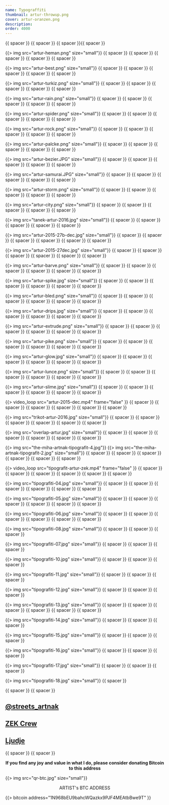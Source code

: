 ```yaml
---
name: Typograffiti
thumbnail: artur-throwup.png
cover: artur-oranzen.png
description: 
order: 4000
---
```

{{ spacer }} {{ spacer }} {{ spacer }}{{ spacer }} 

{{> img src="artur-heman.png" size="small"}}
{{ spacer }} {{ spacer }} {{ spacer }} {{ spacer }} {{ spacer }}

{{> img src="artur-best.png" size="small"}}
{{ spacer }} {{ spacer }} {{ spacer }} {{ spacer }} {{ spacer }}

{{> img src="artur-turkiz.png" size="small"}}
{{ spacer }} {{ spacer }} {{ spacer }} {{ spacer }} {{ spacer }}

{{> img src="artur-rain.png" size="small"}}
{{ spacer }} {{ spacer }} {{ spacer }} {{ spacer }} {{ spacer }}

{{> img src="artur-spider.png" size="small"}}
{{ spacer }} {{ spacer }} {{ spacer }} {{ spacer }} {{ spacer }}

{{> img src="artur-rock.png" size="small"}}
{{ spacer }} {{ spacer }} {{ spacer }} {{ spacer }} {{ spacer }}

{{> img src="artur-palcke.png" size="small"}}
{{ spacer }} {{ spacer }} {{ spacer }} {{ spacer }} {{ spacer }}

{{> img src="artur-bezier.JPG" size="small"}}
{{ spacer }} {{ spacer }} {{ spacer }} {{ spacer }} {{ spacer }}

{{> img src="artur-samurai.JPG" size="small"}}
{{ spacer }} {{ spacer }} {{ spacer }} {{ spacer }} {{ spacer }}

{{> img src="artur-storm.png" size="small"}}
{{ spacer }} {{ spacer }} {{ spacer }} {{ spacer }} {{ spacer }}

{{> img src="artur-city.png" size="small"}}
{{ spacer }} {{ spacer }} {{ spacer }} {{ spacer }} {{ spacer }}

{{> img src="tanek-artur-2016.jpg" size="small"}}
{{ spacer }} {{ spacer }} {{ spacer }} {{ spacer }} {{ spacer }} 

{{> img src="artur-2015-27b-dec.jpg" size="small"}}
{{ spacer }} {{ spacer }} {{ spacer }} {{ spacer }} {{ spacer }} {{ spacer }}

{{> img src="artur-2015-27dec.jpg" size="small"}}
{{ spacer }} {{ spacer }} {{ spacer }} {{ spacer }} {{ spacer }} {{ spacer }}

{{> img src="artur-barve.png" size="small"}}
{{ spacer }} {{ spacer }} {{ spacer }} {{ spacer }} {{ spacer }} {{ spacer }}

{{> img src="artur-spike.jpg" size="small"}}
{{ spacer }} {{ spacer }} {{ spacer }} {{ spacer }} {{ spacer }} {{ spacer }}

{{> img src="artur-bled.png" size="small"}}
{{ spacer }} {{ spacer }} {{ spacer }} {{ spacer }} {{ spacer }} {{ spacer }}

{{> img src="artur-drips.jpg" size="small"}}
{{ spacer }} {{ spacer }} {{ spacer }} {{ spacer }} {{ spacer }} {{ spacer }}

{{> img src="artur-extrude.png" size="small"}}
{{ spacer }} {{ spacer }} {{ spacer }} {{ spacer }} {{ spacer }} {{ spacer }}

{{> img src="artur-pike.png" size="small"}}
{{ spacer }} {{ spacer }} {{ spacer }} {{ spacer }} {{ spacer }} {{ spacer }}

{{> img src="artur-glow.jpg" size="small"}}
{{ spacer }} {{ spacer }} {{ spacer }} {{ spacer }} {{ spacer }} {{ spacer }}

{{> img src="artur-lunce.png" size="small"}}
{{ spacer }} {{ spacer }} {{ spacer }} {{ spacer }} {{ spacer }} {{ spacer }}

{{> img src="artur-slime.jpg" size="small"}}
{{ spacer }} {{ spacer }} {{ spacer }} {{ spacer }} {{ spacer }} {{ spacer }}

{{> video_loop src="artur-2015-dec.mp4" frame="false" }}
{{ spacer }} {{ spacer }} {{ spacer }} {{ spacer }} {{ spacer }} {{ spacer }}

{{> img src="trikot-artur-2016.jpg" size="small"}}
{{ spacer }} {{ spacer }} {{ spacer }} {{ spacer }} {{ spacer }} {{ spacer }}

{{> img src="overlap-artur.jpg" size="small"}}
{{ spacer }} {{ spacer }} {{ spacer }} {{ spacer }} {{ spacer }} {{ spacer }}


{{> img src="the-miha-artnak-tipografit-4.jpg"}}
{{> img src="the-miha-artnak-tipografit-2.jpg" size="small"}}
{{ spacer }} {{ spacer }} {{ spacer }} {{ spacer }} {{ spacer }} {{ spacer }}

{{> video_loop src="tipografit-artur-zek.mp4" frame="false" }}
{{ spacer }} {{ spacer }} {{ spacer }} {{ spacer }} {{ spacer }} {{ spacer }}

{{> img src="tipografiti-04.jpg" size="small"}}
{{ spacer }} {{ spacer }} {{ spacer }} {{ spacer }} {{ spacer }} {{ spacer }}

{{> img src="tipografiti-05.jpg" size="small"}}
{{ spacer }} {{ spacer }} {{ spacer }} {{ spacer }} {{ spacer }} {{ spacer }}

{{> img src="tipografiti-06.jpg" size="small"}}
{{ spacer }} {{ spacer }} {{ spacer }} {{ spacer }} {{ spacer }} {{ spacer }}

{{> img src="tipografiti-08.jpg" size="small"}}
{{ spacer }} {{ spacer }} {{ spacer }} 

{{> img src="tipografiti-07.jpg" size="small"}}
{{ spacer }} {{ spacer }} {{ spacer }} 
	
{{> img src="tipografiti-10.jpg" size="small"}}
{{ spacer }} {{ spacer }} {{ spacer }} 

{{> img src="tipografiti-11.jpg" size="small"}}
{{ spacer }} {{ spacer }} {{ spacer }} 

{{> img src="tipografiti-12.jpg" size="small"}}
{{ spacer }} {{ spacer }} {{ spacer }} 

{{> img src="tipografiti-13.jpg" size="small"}}
{{ spacer }} {{ spacer }} {{ spacer }} {{ spacer }} {{ spacer }} {{ spacer }}

{{> img src="tipografiti-14.jpg" size="small"}}
{{ spacer }} {{ spacer }} {{ spacer }} 

{{> img src="tipografiti-15.jpg" size="small"}}
{{ spacer }} {{ spacer }} {{ spacer }} 

{{> img src="tipografiti-16.jpg" size="small"}}
{{ spacer }} {{ spacer }} {{ spacer }} 

{{> img src="tipografiti-17.jpg" size="small"}}
{{ spacer }} {{ spacer }} {{ spacer }} 

{{> img src="tipografiti-18.jpg" size="small"}}
{{ spacer }} 

{{ spacer }} {{ spacer }} 

## [@streets_artnak](www.instagram.com/streets_artnak)

## [ZEK Crew](www.zek.crew.com)

## [Ljudje](www.people.ooo)

{{ spacer }} {{ spacer }} 

<p style='text-align: center; font-weight: bold;'>If you find any joy and value in what I do, please consider donating Bitcoin to this address </p>
  
{{> img src="qr-btc.jpg" size="small"}}

<p style="text-align: center;">
ARTIST's BTC ADDRESS 
</p>
<p style="text-align: center;">
</p> 

{{> bitcoin address="1N968bEU9bahcWQazkx9PJF4MEAtbBwe9T" }}